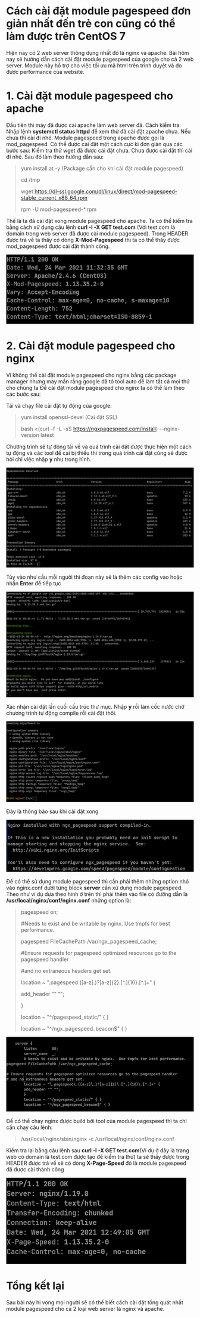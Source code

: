 # Cách cài đặt module pagespeed đơn giản nhất đến trẻ con cũng có thể làm được trên CentOS 7
Hiện nay có 2 web server thông dụng nhất đó là nginx và apache. Bài hôm nay sẽ hướng dẫn cách cài đặt module pagespeed của google cho cả 2 web server. Module này hỗ trợ cho việc tối ưu mã html trên trinh duyệt và đo được performance của website.

# 1. Cài đặt module pagespeed cho apache
Đầu tiên thì máy đã được cài apache làm web server đã. Cách kiểm tra: Nhập lệnh **systemctl status httpd** để xem thử đã cài đặt apache chưa. Nếu chưa thì cài đi nhé.
Module pagespeed trong apache được gọi là mod_pagespeed. Có thể được cài đặt một cách cực kì đơn giản qua các bước sau:
 Kiểm tra thử wget đã được cài đặt chưa. Chưa được cài đặt thì cài đi nhé. Sau đó làm theo hướng dẫn sau:
  > yum install at -y (Package cần cho khi cài đặt module pagespeed)
  >
  >  cd /tmp
  >
  > wget https://dl-ssl.google.com/dl/linux/direct/mod-pagespeed-stable_current_x86_64.rpm
  > 
  > rpm -U mod-pagespeed-*.rpm

Thế là ta đã cài đặt xong module pagespeed cho apache. Ta có thể kiểm tra bằng cách xử dụng câu lệnh **curl -I -X GET test.com** (Với test.com là domain trong web server đã được cài module pagespeed). Trong HEADER được trả về ta thấy có dòng **X-Mod-Pagespeed** thì ta có thể thấy được mod_pagespeed được cài đặt thành công.

![Check mod_pagespeed có chạy](MwvtEXT.png)

# 2. Cài đặt module pagespeed cho nginx
Vì không thể cài đặt module pagespeed cho nginx bằng các package manager nhưng may mắn rằng google đã tó tool auto để làm tất cả mọi thứ cho chúng ta
Để cài đặt module pagespeed cho nginx ta có thể làm theo các bước sau:
 
  Tải và chạy file cài đặt tự động của google:
   > yum install openssl-devel (Cài đặt SSL)
   > 
   > bash <(curl -f -L -sS https://ngxpagespeed.com/install) --nginx-version latest
   > 
  Chương trình sẽ tự động tải về và quá trình cài đặt được thực hiện một cách tự động và các tool để cài bị thiếu thì trong quá trinh cài đặt cũng sẽ được hỏi chỉ việc nhập **y** như trong hình.

![Confirm cài đặt các thư viện](UyK4qwB.png)

  Tùy vào như cầu mỗi người thì đoạn này sẽ là thêm các config vào hoặc nhấn **Enter** để tiếp tục

![Confirm lần 2](4wGAWx1.png)

  Xác nhận cài đặt lần cuối cấu trúc thư mục. Nhập **y** rồi làm cốc nước chờ chương trình tự động compile rồi cài đặt thôi.

![Confirm lần 2](Y4bBYqu.png)

 Đây là thông báo sau khi cài đặt xong

![Thông báo sau khi cài đặt xong](3osVOni.png)

 Để có thể sử dụng module pagespeed thì cần phải thêm những option nhỏ vào nginx.conf dưới từng block **server** cần xử dụng module pagespeed. Theo như ví dụ dựa theo hình ở trên thì phải thêm vào file có đường dẫn là **/usr/local/nginx/conf/nginx.conf** những option là: 
   >pagespeed on;
   >
   > #Needs to exist and be writable by nginx.  Use tmpfs for best performance.
   > 
   > pagespeed FileCachePath /var/ngx_pagespeed_cache;
   >
   > #Ensure requests for pagespeed optimized resources go to the pagespeed handler
   > 
   > #and no extraneous headers get set.
   > 
   > location ~ "\.pagespeed\.([a-z]\.)?[a-z]{2}\.[^.]{10}\.[^.]+" {
   > 
   > add_header "" "";
   > 
   > }
   >  
   > location ~ "^/pagespeed_static/" { }
   > 
   > location ~ "^/ngx_pagespeed_beacon$" { }
   > 
![Config mẫu](gmnKf3W.png)
 
 Để có thể chạy nginx được build bởi tool của module pagespeed thì ta chỉ cần chạy câu lênh:
 > /usr/local/nginx/sbin/nginx -c /usr/local/nginx/conf/nginx.conf
 > 
 Kiểm tra lại bằng câu lệnh sau **curl -I -X GET test.com**(Ví dụ ở đây là trang web có domain là test.com được tạo để kiểm tra thử) ta sẽ thấy được trong HEADER được trả về sẽ có dòng **X-Page-Speed** đó là module pagespeed đã được cài thành công

![Thành công](7FRgZ7k.png)

# Tổng kết lại
 Sau bài này hi vọng mọi người sẽ có thể biết cách cài đặt tổng quát nhất module pagespeed cho cả 2 loại web server là nginx và apache.
